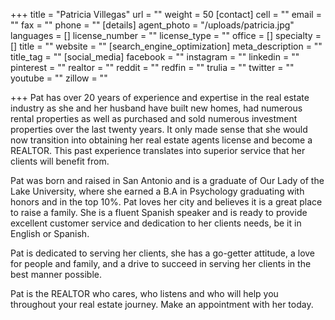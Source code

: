 +++
title = "Patricia Villegas"
url = ""
weight = 50
[contact]
cell = ""
email = ""
fax = ""
phone = ""
[details]
agent_photo = "/uploads/patricia.jpg"
languages = []
license_number = ""
license_type = ""
office = []
specialty = []
title = ""
website = ""
[search_engine_optimization]
meta_description = ""
title_tag = ""
[social_media]
facebook = ""
instagram = ""
linkedin = ""
pinterest = ""
realtor = ""
reddit = ""
redfin = ""
trulia = ""
twitter = ""
youtube = ""
zillow = ""

+++
Pat has over 20 years of experience and expertise in the real estate industry as she and her husband have built new homes, had numerous rental properties as well as purchased and sold numerous investment properties over the last twenty years. It only made sense that she would now transition into obtaining her real estate agents license and become a REALTOR. This past experience translates into superior service that her clients will benefit from.

Pat was born and raised in San Antonio and is a graduate of Our Lady of the Lake University, where she earned a B.A in Psychology graduating with honors and in the top 10%. Pat loves her city and believes it is a great place to raise a family. She is a fluent Spanish speaker and is ready to provide excellent customer service and dedication to her clients needs, be it in English or Spanish.

Pat is dedicated to serving her clients, she has a go-getter attitude, a love for people and family, and a drive to succeed in serving her clients in the best manner possible.

Pat is the REALTOR who cares, who listens and who will help you throughout your real estate journey. Make an appointment with her today.